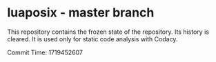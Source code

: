 # luaposix - master branch

This repository contains the frozen state of the repository.
Its history is cleared. It is used only for static code
analysis with Codacy.

Commit Time: 1719452607